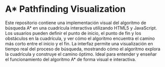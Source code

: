 # A* Pathfinding Visualization

Este repositorio contiene una implementación visual del algoritmo de búsqueda A* en una cuadrícula interactiva utilizando HTML5 y JavaScript. Los usuarios pueden definir el punto de inicio, el punto de fin y los obstáculos en la cuadrícula, y ver cómo el algoritmo encuentra el camino más corto entre el inicio y el fin. La interfaz permite una visualización en tiempo real del proceso de búsqueda, mostrando cómo el algoritmo explora la cuadrícula y construye el camino óptimo. Ideal para entender y enseñar el funcionamiento del algoritmo A* de forma visual e interactiva.
